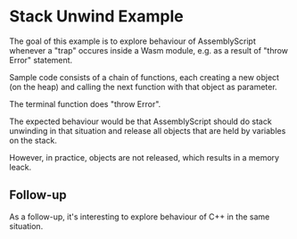 # Stack Unwind Example

The goal of this example is to explore behaviour of AssemblyScript
whenever a "trap" occures inside a Wasm module, e.g. as a result of "throw Error" statement.

Sample code consists of a chain of functions, each creating a new object (on the heap)
and calling the next function with that object as parameter.

The terminal function does "throw Error".

The expected behaviour would be that AssemblyScript should do stack unwinding
in that situation and release all objects that are held by variables on the stack.

However, in practice, objects are not released, which results in a memory leack.

## Follow-up

As a follow-up, it's interesting to explore behaviour of C++ in the same situation.
